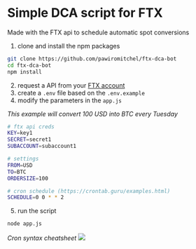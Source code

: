 # Simple DCA script for FTX

Made with the FTX api to schedule automatic spot conversions

1. clone and install the npm packages
```bash
git clone https://github.com/pawiromitchel/ftx-dca-bot
cd ftx-dca-bot
npm install
```

2. request a API from your [FTX account](https://ftx.com/#a=4341346)
3. create a `.env` file based on the `.env.example`
4. modify the parameters in the `app.js`

*This example will convert 100 USD into BTC every Tuesday*
```bash
# ftx api creds
KEY=key1
SECRET=secret1
SUBACCOUNT=subaccount1

# settings 
FROM=USD
TO=BTC
ORDERSIZE=100

# cron schedule (https://crontab.guru/examples.html)
SCHEDULE=0 0 * * 2
```
5. run the script
```bash
node app.js
```

*Cron syntax cheatsheet*
<img src="https://i.stack.imgur.com/89z4w.png">